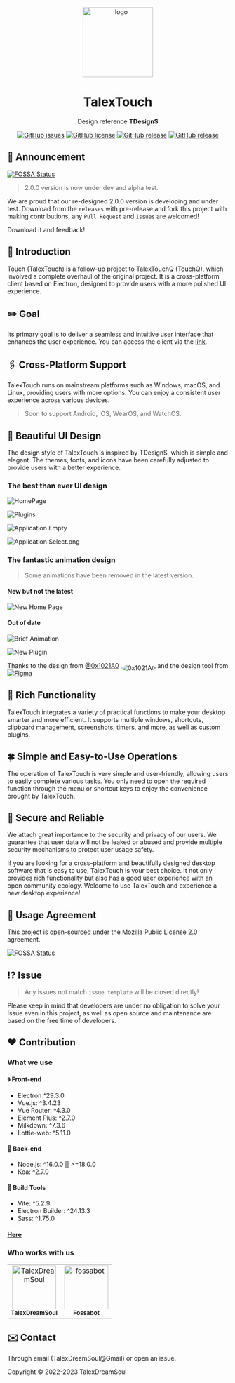 <div align="center">

  <img width="160" src="https://files.catbox.moe/2el8uf.png" alt="logo">

  <h1>TalexTouch</h1>

  Design reference <b>TDesignS</b>

  [![GitHub issues](https://img.shields.io/github/issues/talex-touch/talex-touch?style=flat-square)](https://github.com/talex-touch/talex-touch/issues)
  [![GitHub license](https://img.shields.io/github/license/talex-touch/talex-touch?style=flat-square)](https://github.com/talex-touch/talex-touch/blob/main/LICENSE)
  [![GitHub release](https://img.shields.io/badge/release-1.2.0-42B883?style=flat-square)](https://github.com/talex-touch/talex-touch/releases)
  [![GitHub release](https://img.shields.io/badge/dev-2.0.0-64391A?style=flat-square)](https://github.com/talex-touch/talex-touch/discussions/35)
</div>

## 📌 Announcement

[![FOSSA Status](https://app.fossa.com/api/projects/git%2Bgithub.com%2Ftalex-touch%2Ftalex-touch.svg?type=small)](https://app.fossa.com/projects/git%2Bgithub.com%2Ftalex-touch%2Ftalex-touch?ref=badge_small)

> 2.0.0 version is now under dev and alpha test.

We are proud that our re-designed 2.0.0 version is developing and under test.
Download from the `releases` with pre-release and fork this project with making contributions, any `Pull Request` and `Issues` are welcomed!

Download it and feedback!

## 🔷 Introduction

Touch (TalexTouch) is a follow-up project to TalexTouchQ (TouchQ), which involved a complete overhaul of the original project. It is a cross-platform client based on Electron, designed to provide users with a more polished UI experience.

## ✏️ Goal

Its primary goal is to deliver a seamless and intuitive user interface that enhances the user experience. You can access the client via the [link](https://talex-touch.github.io/talex-touch/).

## 🖇️ Cross-Platform Support

TalexTouch runs on mainstream platforms such as Windows, macOS, and Linux, providing users with more options. You can enjoy a consistent user experience across various devices.

> Soon to support Android, iOS, WearOS, and WatchOS.

## 🦋 Beautiful UI Design

The design style of TalexTouch is inspired by TDesignS, which is simple and elegant. The themes, fonts, and icons have been carefully adjusted to provide users with a better experience.

### The best than ever UI design

![HomePage](https://files.catbox.moe/ig0ipw.png)

![Plugins](https://files.catbox.moe/8ltyn1.png)

![Application Empty](https://files.catbox.moe/ih8nj9.png)

![Application Select.png](https://files.catbox.moe/fh19zg.png)

### The fantastic animation design

> Some animations have been removed in the latest version.

#### New but not the latest

![New Home Page](https://files.catbox.moe/3dylgz.gif)

#### Out of date

![Brief Animation](https://files.catbox.moe/e19hr1.gif)

![New Plugin](https://files.catbox.moe/xksrfv.gif)

Thanks to the design from [@0x1021A0](https://github.com/0x1021A0) <img alt="0x1021A0" style="border-radius: 50%;position: relative;top: 5px" src="https://github.com/0x1021A0.png?size=32" /> and the design tool from [![Figma](https://api.iconify.design/logos:figma.svg)](https://www.figma.com/)

## 🗻 Rich Functionality

TalexTouch integrates a variety of practical functions to make your desktop smarter and more efficient. It supports multiple windows, shortcuts, clipboard management, screenshots, timers, and more, as well as custom plugins.

## 🍀 Simple and Easy-to-Use Operations

The operation of TalexTouch is very simple and user-friendly, allowing users to easily complete various tasks. You only need to open the required function through the menu or shortcut keys to enjoy the convenience brought by TalexTouch.

## 🔐 Secure and Reliable

We attach great importance to the security and privacy of our users. We guarantee that user data will not be leaked or abused and provide multiple security mechanisms to protect user usage safety.

If you are looking for a cross-platform and beautifully designed desktop software that is easy to use, TalexTouch is your best choice. It not only provides rich functionality but also has a good user experience with an open community ecology. Welcome to use TalexTouch and experience a new desktop experience!

## 🤝 Usage Agreement

This project is open-sourced under the Mozilla Public License 2.0 agreement.

[![FOSSA Status](https://app.fossa.com/api/projects/git%2Bgithub.com%2Ftalex-touch%2Ftalex-touch.svg?type=large)](https://app.fossa.com/projects/git%2Bgithub.com%2Ftalex-touch%2Ftalex-touch?ref=badge_large)

## ⁉️ Issue

> Any issues not match `issue template` will be closed directly!

Please keep in mind that developers are under no obligation to solve your Issue even in this project, as well as open source and maintenance are based on the free time of developers.

## ❤️ Contribution

### What we use

#### 🌀 Front-end

- Electron ^29.3.0
- Vue.js: ^3.4.23
- Vue Router: ^4.3.0
- Element Plus: ^2.7.0
- Milkdown: ^7.3.6
- Lottie-web: ^5.11.0

#### 💠 Back-end

- Node.js: ^16.0.0 || >=18.0.0
- Koa: ^2.7.0

#### 🔧 Build Tools

- Vite: ^5.2.9
- Electron Builder: ^24.13.3
- Sass: ^1.75.0

#### [Here](./.github/docs/contribution/CONTRIBUTING.md)

### Who works with us

<!-- readme: collaborators,contributors -start -->
<table>
<tr>
    <td align="center">
        <a href="https://github.com/TalexDreamSoul">
            <img src="https://avatars.githubusercontent.com/u/59305952?v=4" width="100;" alt="TalexDreamSoul"/>
            <br />
            <sub><b>TalexDreamSoul</b></sub>
        </a>
    </td>
    <td align="center">
        <a href="https://github.com/fossabot">
            <img src="https://avatars.githubusercontent.com/u/29791463?v=4" width="100;" alt="fossabot"/>
            <br />
            <sub><b>Fossabot</b></sub>
        </a>
    </td></tr>
</table>
<!-- readme: collaborators,contributors -end -->

## ✉️ Contact

Through email (TalexDreamSoul@Gmail) or open an issue.

Copyright © 2022-2023 TalexDreamSoul
